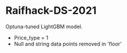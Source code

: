 # Raifhack-DS-2021
Optuna-tuned LightGBM model. 
- Price_type = 1
- Null and string data points removed in 'floor' 


